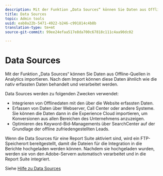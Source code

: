 ```yaml
---
description: Mit der Funktion „Data Sources“ können Sie Daten aus Offline-Quellen in Analytics importieren. Nach dem Import können diese Daten ähnlich wie die nativ erfassten Daten behandelt und verarbeitet werden.
title: Data Sources
topic: Admin tools
uuid: eab8a22b-5471-4922-b246-c991814c4b8b
translation-type: tm+mt
source-git-commit: 99ee24efaa517e8da700c67818c111c4aa90dc02

---
```



# Data Sources

Mit der Funktion „Data Sources“ können Sie Daten aus Offline-Quellen in Analytics importieren. Nach dem Import können diese Daten ähnlich wie die nativ erfassten Daten behandelt und verarbeitet werden.

Data Sources werden zu folgenden Zwecken verwendet:

* Integrieren von Offlinedaten mit den über die Website erfassten Daten.
* Erfassen von Daten über Webserver, Call Center oder andere Systeme. Sie können die Daten dann in die Experience Cloud importieren, um Konversionen aus allen Bereichen des Unternehmens anzuzeigen.
* Optimieren des Keyword-Bid-Managements über SearchCenter auf der Grundlage der offline zufriedengestellten Leads.

Wenn die Data Sources für eine Report Suite aktiviert sind, wird ein FTP-Speicherort bereitgestellt, damit die Dateien für die Integration in die Berichte hochgeladen werden können. Nachdem sie hochgeladen wurden, werden sie von den Adobe-Servern automatisch verarbeitet und in die Report Suite integriert.

Siehe [Hilfe zu Data Sources](https://marketing.adobe.com/resources/help/en_US/sc/datasources/)
